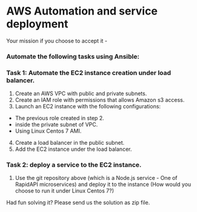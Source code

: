 # AWS Automation and service deployment

Your mission if you choose to accept it -

### Automate the following tasks using Ansible:

### Task 1: Automate the EC2 instance creation under load balancer.

1. Create an AWS VPC with public and private subnets.
2. Create an IAM role with permissions that allows Amazon s3 access.
3. Launch an EC2 instance with the following configurations:
- The previous role created in step 2.
- inside the private subnet of VPC.
- Using Linux Centos 7 AMI.
4. Create a load balancer in the public subnet.
5. Add the EC2 instance under the load balancer.

### Task 2: deploy a service to the EC2 instance.

1. Use the  git repository above (which is a Node.js service - One of RapidAPI microservices) and deploy it to the instance (How would you choose to run it under Linux Centos 7?)

Had fun solving it? Please send us the solution as zip file.
